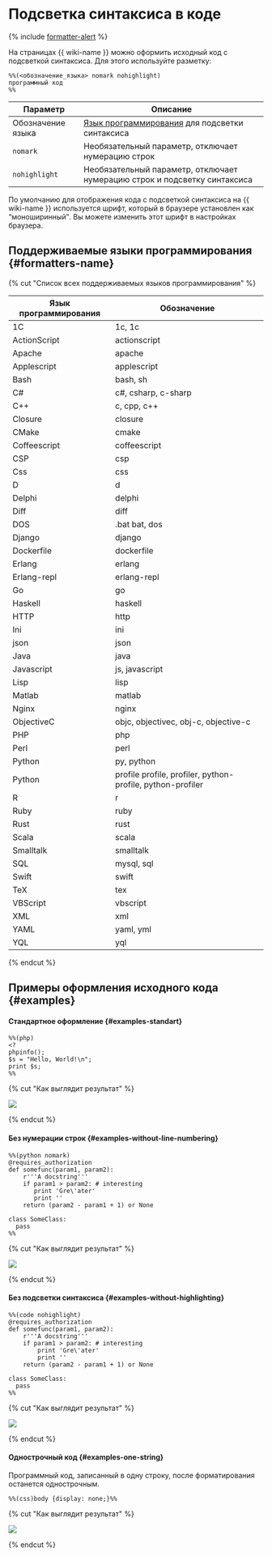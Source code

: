 # Подсветка синтаксиса в коде

{% include [formatter-alert](../../_includes/wiki/formatter-alert.md) %}

На страницах {{ wiki-name }} можно оформить исходный код с подсветкой синтаксиса. Для этого используйте разметку: 

```
%%(<обозначение_языка> nomark nohighlight)
программный код
%%
```

Параметр | Описание
----- | -----
Обозначение языка | [Язык программирования](#formatters-name) для подсветки синтаксиса
`nomark` | Необязательный параметр, отключает нумерацию строк
`nohighlight` | Необязательный параметр, отключает нумерацию строк и подсветку синтаксиса


По умолчанию для отображения кода с подсветкой синтаксиса на {{ wiki-name }} используется шрифт, который в браузере установлен как <q>моноширинный</q>. Вы можете изменить этот шрифт в настройках браузера. 

## Поддерживаемые языки программирования {#formatters-name}

{% cut "Список всех поддерживаемых языков программирования" %} 

Язык программирования | Обозначение 
----- | ----- 
1C | 1с, 1c
ActionScript | actionscript
Apache | apache
Applescript | applescript
Bash | bash, sh
C# | c#, csharp, c-sharp
C++ | c, cpp, c++
Closure | closure
CMake | cmake
Coffeescript | coffeescript
CSP | csp
Css | css
D | d
Delphi | delphi
Diff | diff
DOS | .bat bat, dos
Django | django
Dockerfile | dockerfile
Erlang | erlang
Erlang-repl | erlang-repl
Go | go
Haskell | haskell
HTTP | http
Ini | ini
json | json
Java | java
Javascript | js, javascript
Lisp | lisp
Matlab | matlab
Nginx | nginx
ObjectiveC | objc, objectivec, obj-c, objective-c
PHP | php
Perl | perl
Python | py, python
Python | profile profile, profiler, python-profile, python-profiler
R | r
Ruby | ruby
Rust | rust
Scala | scala
Smalltalk | smalltalk
SQL | mysql, sql
Swift | swift
TeX | tex
VBScript | vbscript
XML | xml
YAML | yaml, yml
YQL | yql

{% endcut %}


## Примеры оформления исходного кода {#examples}   

#### Стандартное оформление {#examples-standart}  

```
%%(php)
<?
phpinfo();
$s = "Hello, World!\n";
print $s;
%% 
```

{% cut "Как выглядит результат" %}
   
![](../../_assets/wiki/formatter-example.png)

{% endcut %}

#### Без нумерации строк {#examples-without-line-numbering}

   ```
   %%(python nomark)
   @requires_authorization
   def somefunc(param1, param2):
       r'''A docstring'''
       if param1 > param2: # interesting
          print 'Gre\'ater'
          print ''
       return (param2 - param1 + 1) or None

   class SomeClass:
     pass
   %%
   ```
   {% cut "Как выглядит результат" %}
   
   ![](../../_assets/wiki/formatter-example-nomark.png)

   {% endcut %}

#### Без подсветки синтаксиса {#examples-without-highlighting}

   ```
   %%(code nohighlight)
   @requires_authorization
   def somefunc(param1, param2):
       r'''A docstring'''
       if param1 > param2: # interesting
           print 'Gre\'ater'
           print ''
       return (param2 - param1 + 1) or None

   class SomeClass:
     pass
   %%
   ```
   {% cut "Как выглядит результат" %}
   
   ![](../../_assets/wiki/formatter-example-nohighlight.png)

   {% endcut %}   

#### Однострочный код {#examples-one-string}

  Программный код, записанный в одну строку, после форматирования останется однострочным.

   ```
   %%(css)body {display: none;}%%
   ```
   {% cut "Как выглядит результат" %}
   
   ![](../../_assets/wiki/formatter-example-string.png)

   {% endcut %}   

